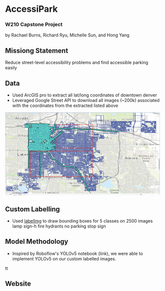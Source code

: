 # AccessiPark
### W210 Capstone Project
by Rachael Burns, Richard Ryu, Michelle Sun, and Hong Yang 

## Missiong Statement
Reduce street-level accessibility problems and find accessible parking easily

## Data
* Used ArcGIS pro to extract all lat/long coordinates of downtown denver
* Leveraged Google Street API to download all images (~200k) associated with the coordinates from the extracted listed above

![Downtown Denver](images/DDenver.png)

## Custom Labelling
* Used [labelImg](https://github.com/tzutalin/labelImg) to draw bounding boxes for 5 classes on 2500 images
lamp
sign-h
fire hydrants
no parking
stop sign


## Model Methodology
* Inspired by Roboflow's YOLOv5 notebook (link), we were able to implement YOLOv5 on our custom labelled images.

tt

## Website
